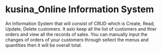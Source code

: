 # kusina_Online Information System
An Information System that will consist of CRUD which is Create, Read, Update, Delete customers. It aslo keep all the list of customers and thier orders and view all the records of sales. You can manually input the changes of orders  of your customers through sellect the menus and quantities then it will be overall total.


